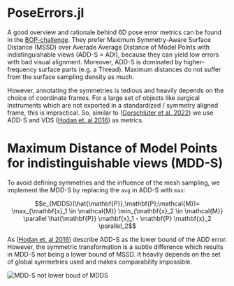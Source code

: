 # PoseErrors.jl
A good overview and rationale behind 6D pose error metrics can be found in the [BOP-challenge](https://bop.felk.cvut.cz/challenges/bop-challenge-2019/#evaluationmethodology).
They prefer Maximum Symmetry-Aware Surface Distance (MSSD) over Averade Average Distance of Model Points with indistinguishable views (ADD-S = ADI), because they can yield low errors with bad visual alignment.
Moreover, ADD-S is dominated by higher-frequency surface parts (e.g. a Thread).
Maximum distances do not suffer from the surface sampling density as much.

However, annotating the symmetries is tedious and heavily depends on the choice of coordinate frames.
For a large set of objects like surgical instruments which are not exported in a standardized / symmetry aligned frame, this is impractical.
So, similar to ([Gorschlüter et al. 2022](https://doi.org/10.3390/jimaging8030053)) we use ADD-S and VDS ([Hodan et. al 2016](https://doi.org/10.1007/978-3-319-49409-8_52)) as metrics.


# Maximum Distance of Model Points for indistinguishable views (MDD-S)
To avoid defining symmetries and the influence of the mesh sampling, we implement the MDD-S by replacing the ``avg`` in ADD-S with ``max``:
```math
e_{MDDS}(\hat{\mathbf{P}},\mathbf{P};\mathcal{M})= \max_{\mathbf{x}_1 \in \mathcal{M}} \min_{\mathbf{x}_2 \in \mathcal{M}} \parallel \hat{\mathbf{P}} \mathbf{x}_1 - \mathbf{P} \mathbf{x}_2 \parallel_2
```
As ([Hodan et. al 2016](https://doi.org/10.1007/978-3-319-49409-8_52)) describe ADD-S as the lower bound of the ADD error.
However, the symmetric transformation is a subtle difference which results in MDD-S not being a lower bound of MSSD.
It heavily depends on the set of global symmetries used and makes comparability impossible.

![MDD-S not lower boud of MDDS](./assets/mdds_no_bound.jpg)
